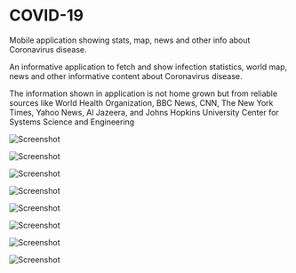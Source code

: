 # COVID-19
Mobile application showing stats, map, news and other info about Coronavirus disease.

An informative application to fetch and show infection statistics, world map, news and other informative content about Coronavirus disease. 

The information shown in application is not home grown but from reliable sources like World Health Organization, BBC News, CNN, The New York Times, Yahoo News, Al Jazeera, and Johns Hopkins University Center for Systems Science and Engineering

![Screenshot](/Screenshots/1.png)

![Screenshot](/Screenshots/2.png)

![Screenshot](/Screenshots/3.png)

![Screenshot](/Screenshots/4.png)

![Screenshot](/Screenshots/5.png)

![Screenshot](/Screenshots/6.png)

![Screenshot](/Screenshots/7.png)

![Screenshot](/Screenshots/8.png)
